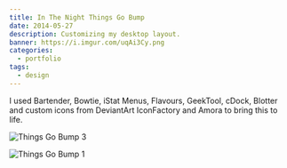 ```yaml
---
title: In The Night Things Go Bump
date: 2014-05-27
description: Customizing my desktop layout.
banner: https://i.imgur.com/uqAi3Cy.png
categories:
  - portfolio
tags:
  - design
---
```


I used Bartender, Bowtie, iStat Menus, Flavours, GeekTool, cDock, Blotter and custom icons from DeviantArt IconFactory and Amora to bring this to life.

![Things Go Bump 3](https://i.imgur.com/oSDM5j9.png)

![Things Go Bump 1](https://i.imgur.com/4VyNhkT.png)
